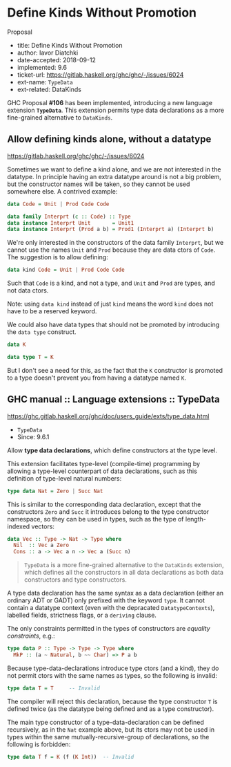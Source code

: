 # Define Kinds Without Promotion

Proposal
- title: Define Kinds Without Promotion
- author: Iavor Diatchki
- date-accepted: 2018-09-12
- implemented: 9.6
- ticket-url: https://gitlab.haskell.org/ghc/ghc/-/issues/6024
- ext-name: `TypeData`
- ext-related: DataKinds

GHC Proposal **#106** has been implemented, introducing a new language extension __`TypeData`__. This extension permits type data declarations as a more fine-grained alternative to `DataKinds`.


## Allow defining kinds alone, without a datatype
https://gitlab.haskell.org/ghc/ghc/-/issues/6024

Sometimes we want to define a kind alone, and we are not interested in the datatype. In principle having an extra datatype around is not a big problem, but the constructor names will be taken, so they cannot be used somewhere else. A contrived example:

```hs
data Code = Unit | Prod Code Code

data family Interprt (c :: Code) :: Type
data instance Interprt Unit       = Unit1
data instance Interprt (Prod a b) = Prod1 (Interprt a) (Interprt b)
```

We're only interested in the constructors of the data family `Interprt`, but we cannot use the names `Unit` and `Prod` because they are data ctors of `Code`.
The suggestion is to allow defining:

```hs
data kind Code = Unit | Prod Code Code
```

Such that `Code` is a kind, and not a type, and `Unit` and `Prod` are types, and not data ctors.

Note: using `data kind` instead of just `kind` means the word `kind` does not have to be a reserved keyword.

We could also have data types that should not be promoted by introducing the `data type` construct.

```hs
data K

data type T = K
```

But I don't see a need for this, as the fact that the `K` constructor is promoted to a type doesn't prevent you from having a datatype named `K`.


## GHC manual :: Language extensions :: TypeData

https://ghc.gitlab.haskell.org/ghc/doc/users_guide/exts/type_data.html

- `TypeData`
- Since: 9.6.1

Allow **type data declarations**, which define constructors at the type level.

This extension facilitates type-level (compile-time) programming by allowing a type-level counterpart of data declarations, such as this definition of type-level natural numbers:

```hs
type data Nat = Zero | Succ Nat
```

This is similar to the corresponding data declaration, except that the constructors `Zero` and `Succ` it introduces belong to the type constructor namespace, so they can be used in types, such as the type of length-indexed vectors:

```hs
data Vec :: Type -> Nat -> Type where
  Nil  :: Vec a Zero
  Cons :: a -> Vec a n -> Vec a (Succ n)
```

>`TypeData` is a more fine-grained alternative to the `DataKinds` extension, which defines all the constructors in all data declarations as both data constructors and type constructors.

A type data declaration has the same syntax as a data declaration (either an ordinary ADT or GADT) only prefixed with the keyword `type`. It cannot contain a datatype context (even with the depracated `DatatypeContexts`), labelled fields, strictness flags, or a `deriving` clause.

The only constraints permitted in the types of constructors are *equality constraints*, e.g.:

```hs
type data P :: Type -> Type -> Type where
  MkP :: (a ~ Natural, b ~~ Char) => P a b
```

Because type-data-declarations introduce type ctors (and a kind), they do not permit ctors with the same names as types, so the following is invalid:

```hs
type data T = T     -- Invalid
```

The compiler will reject this declaration, because the type constructor `T` is defined twice (as the datatype being defined and as a type constructor).

The main type constructor of a type-data-declaration can be defined recursively, as in the `Nat` example above, but its ctors may not be used in types within the same mutually-recursive-group of declarations, so the following is forbidden:

```hs
type data T f = K (f (K Int))  -- Invalid
```
